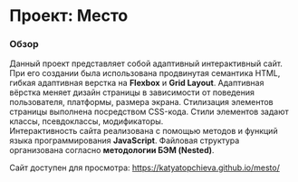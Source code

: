 # Проект: Место

### Обзор
Данный проект представляет собой адаптивный интерактивный сайт. При его создании была использована продвинутая семантика HTML, гибкая адаптивная верстка на __Flexbox__ и __Grid Layout__.  Адаптивная вёрстка меняет дизайн страницы в зависимости от поведения пользователя, платформы, размера экрана. Стилизация элементов страницы выполнена посредством CSS-кода. Стили элементов задают классы, псевдоклассы, модификаторы.  
Интерактивность сайта реализована с помощью методов и функций языка программирования __JavaScript__. 
Файловая структура организована согласно __методологии БЭМ (Nested)__.

Сайт доступен для просмотра: https://katyatopchieva.github.io/mesto/